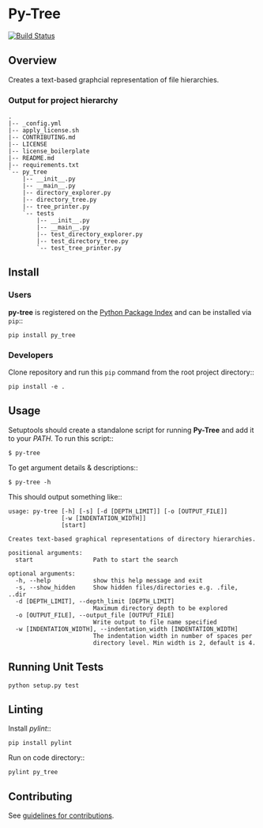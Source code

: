 # Py-Tree #

[![Build Status](https://travis-ci.org/tdeh/py-tree.svg?branch=master)](https://travis-ci.org/tdeh/py-tree)

## Overview ##

Creates a text-based graphcial representation of file hierarchies.

### Output for project hierarchy ###

```
.
|-- _config.yml
|-- apply_license.sh
|-- CONTRIBUTING.md
|-- LICENSE
|-- license_boilerplate
|-- README.md
|-- requirements.txt
`-- py_tree
    |-- __init__.py
    |-- __main__.py
    |-- directory_explorer.py
    |-- directory_tree.py
    |-- tree_printer.py
    `-- tests
        |-- __init__.py
        |-- __main__.py
        |-- test_directory_explorer.py
        |-- test_directory_tree.py
        `-- test_tree_printer.py
```

## Install ##

### Users ###

**py-tree** is registered on the [Python Package Index](https://pypi.python.org/pypi/py_tree) and can be installed via `pip`::

    pip install py_tree
    
### Developers ###

Clone repository and run this `pip` command from the root project directory::

    pip install -e .

## Usage ##

Setuptools should create a standalone script for running **Py-Tree** and add it to your *PATH*. To run this script::

    $ py-tree

To get argument details & descriptions::

    $ py-tree -h

This should output something like::

```
usage: py-tree [-h] [-s] [-d [DEPTH_LIMIT]] [-o [OUTPUT_FILE]]
               [-w [INDENTATION_WIDTH]]
               [start]

Creates text-based graphical representations of directory hierarchies.

positional arguments:
  start                 Path to start the search

optional arguments:
  -h, --help            show this help message and exit
  -s, --show_hidden     Show hidden files/directories e.g. .file, ..dir
  -d [DEPTH_LIMIT], --depth_limit [DEPTH_LIMIT]
                        Maximum directory depth to be explored
  -o [OUTPUT_FILE], --output_file [OUTPUT_FILE]
                        Write output to file name specified
  -w [INDENTATION_WIDTH], --indentation_width [INDENTATION_WIDTH]
                        The indentation width in number of spaces per
                        directory level. Min width is 2, default is 4.

```

## Running Unit Tests ##

    python setup.py test

## Linting ##

Install *pylint*::

    pip install pylint

Run on code directory::

    pylint py_tree

## Contributing ##

See [guidelines for contributions](CONTRIBUTING.md).
